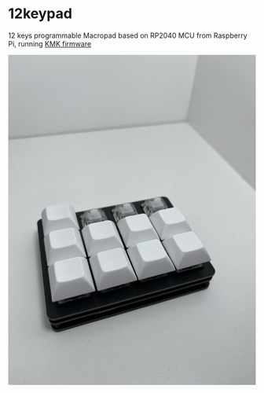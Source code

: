 # 12keypad
12 keys programmable Macropad based on RP2040 MCU from Raspberry Pi, running [KMK firmware](https://github.com/KMKfw/kmk_firmware)

<img src="https://github.com/tommy-tg/12keypad/blob/main/assembled.jpg">
<img src="https://github.com/tommy-tg/12keypad/blob/main/kit.jpg>

